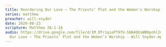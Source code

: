 ```yaml
---
title: Reordering Our Love – The Priests’ Plot and the Women’s Worship
series: matthew
preacher: will-snyder
date: 2020-08-23
scripture: Matthew 26:1-16
audio: https://drive.google.com/file/d/1M_8Tr1qioPT9fU-SbN4QXsWBRpohl2mJ/view
  Our Love – The Priests’ Plot and the Women’s Worship - Will Snyder.mp3
---
```

